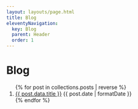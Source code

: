 ```yaml
---
layout: layouts/page.html
title: Blog
eleventyNavigation:
  key: Blog
  parent: Header
  order: 1
---
```


# Blog

<ol class="stack list">
{% for post in collections.posts | reverse %}
  <li>
    <a href="{{ post.url}}">{{ post.data.title }}</a>
    <time dateTime="{{ post.date | formatDate }}" >{{ post.date | formatDate }}</time>
  </li>
{% endfor %}
</ol>
